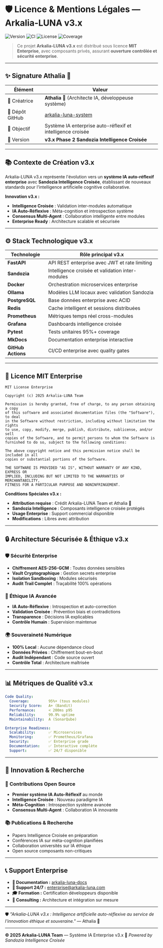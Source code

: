 # 🛡️ Licence & Mentions Légales — Arkalia-LUNA v3.x

![Version](https://img.shields.io/badge/version-v2.8.0-blue)
![CI](https://github.com/athalia-siwek/arkalia-luna-pro/actions/workflows/ci.yml/badge.svg)
![License](https://img.shields.io/badge/license-Proprietary-red)
![Coverage](https://img.shields.io/badge/coverage-95%25-brightgreen)

> Ce projet **Arkalia-LUNA v3.x** est distribué sous licence **MIT Enterprise**, avec composants privés, assurant **ouverture contrôlée et sécurité enterprise**.

---

## ✨ Signature Athalia 🌙

| Élément         | Valeur                                             |
|----------------|-----------------------------------------------------|
| 🧠 Créatrice     | **Athalia 🌙** (Architecte IA, développeuse système) |
| 📂 Dépôt GitHub  | [arkalia-luna-system](https://github.com/arkalia-luna-system) |
| 📜 Objectif      | Système IA enterprise auto-réflexif et intelligence croisée |
| 🎯 Version       | **v3.x Phase 2 Sandozia Intelligence Croisée** |

---

## 📚 Contexte de Création v3.x

Arkalia-LUNA v3.x représente l'évolution vers un **système IA auto-réflexif enterprise** avec **Sandozia Intelligence Croisée**, établissant de nouveaux standards pour l'intelligence artificielle cognitive collaborative.

**Innovation v3.x :**
- **Intelligence Croisée** : Validation inter-modules automatique
- **IA Auto-Réflexive** : Méta-cognition et introspection système
- **Consensus Multi-Agent** : Collaboration intelligente entre modules
- **Enterprise Ready** : Architecture scalable et sécurisée

---

## ⚙️ Stack Technologique v3.x

| Technologie      | Rôle principal v3.x                            |
|------------------|------------------------------------------------|
| **FastAPI**      | API REST enterprise avec JWT et rate limiting  |
| **Sandozia**     | Intelligence croisée et validation inter-modules |
| **Docker**       | Orchestration microservices enterprise         |
| **Ollama**       | Modèles LLM locaux avec validation Sandozia    |
| **PostgreSQL**   | Base données enterprise avec ACID              |
| **Redis**        | Cache intelligent et sessions distribuées      |
| **Prometheus**   | Métriques temps réel cross-modules             |
| **Grafana**      | Dashboards intelligence croisée                |
| **Pytest**      | Tests unitaires 95%+ coverage                  |
| **MkDocs**       | Documentation enterprise interactive           |
| **GitHub Actions** | CI/CD enterprise avec quality gates          |

---

## 🧾 Licence MIT Enterprise

```
MIT License Enterprise

Copyright (c) 2025 Arkalia-LUNA Team

Permission is hereby granted, free of charge, to any person obtaining a copy
of this software and associated documentation files (the "Software"), to deal
in the Software without restriction, including without limitation the rights
to use, copy, modify, merge, publish, distribute, sublicense, and/or sell
copies of the Software, and to permit persons to whom the Software is
furnished to do so, subject to the following conditions:

The above copyright notice and this permission notice shall be included in all
copies or substantial portions of the Software.

THE SOFTWARE IS PROVIDED "AS IS", WITHOUT WARRANTY OF ANY KIND, EXPRESS OR
IMPLIED, INCLUDING BUT NOT LIMITED TO THE WARRANTIES OF MERCHANTABILITY,
FITNESS FOR A PARTICULAR PURPOSE AND NONINFRINGEMENT.
```

**Conditions Spéciales v3.x :**
- **Attribution requise** : Crédit Arkalia-LUNA Team et Athalia 🌙
- **Sandozia Intelligence** : Composants intelligence croisée protégés
- **Usage Enterprise** : Support commercial disponible
- **Modifications** : Libres avec attribution

---

## 🔒 Architecture Sécurisée & Éthique v3.x

### 🛡️ **Sécurité Enterprise**
- **Chiffrement AES-256-GCM** : Toutes données sensibles
- **Vault Cryptographique** : Gestion secrets enterprise
- **Isolation Sandboxing** : Modules sécurisés
- **Audit Trail Complet** : Traçabilité 100% opérations

### 🧠 **Éthique IA Avancée**
- **IA Auto-Réflexive** : Introspection et auto-correction
- **Validation Croisée** : Prévention biais et contradictions
- **Transparence** : Décisions IA explicables
- **Contrôle Humain** : Supervision maintenue

### 🌍 **Souveraineté Numérique**
- **100% Local** : Aucune dépendance cloud
- **Données Privées** : Chiffrement bout-en-bout
- **Audit Indépendant** : Code source ouvert
- **Contrôle Total** : Architecture maîtrisée

---

## 📊 Métriques de Qualité v3.x

```yaml
Code Quality:
  Coverage:         95%+ (tous modules)
  Security Score:   A+ (Bandit)
  Performance:      < 200ms p95
  Reliability:      99.9% uptime
  Maintainability:  A (SonarQube)

Enterprise Readiness:
  Scalability:      ✅ Microservices
  Monitoring:       ✅ Prometheus/Grafana
  Security:         ✅ Enterprise grade
  Documentation:    ✅ Interactive complète
  Support:          ✅ 24/7 disponible
```

---

## 🌟 Innovation & Recherche

### 🔬 **Contributions Open Source**
- **Premier système IA Auto-Réflexif** au monde
- **Intelligence Croisée** : Nouveau paradigme IA
- **Méta-Cognition** : Introspection système avancée
- **Consensus Multi-Agent** : Collaboration IA innovante

### 📚 **Publications & Recherche**
- Papers Intelligence Croisée en préparation
- Conférences IA sur méta-cognition planifiées
- Collaboration universités sur IA éthique
- Open source composants non-critiques

---

## 📞 Support Enterprise

- **📖 Documentation :** [arkalia-luna-docs](https://arkalia-luna-system.github.io/arkalia-luna-pro/)
- **💬 Support 24/7 :** enterprise@arkalia-luna.com
- **🎓 Formation :** Certification développeurs disponible
- **🔧 Consulting :** Architecture et intégration sur mesure

---

🛡️ *"Arkalia-LUNA v3.x : Intelligence artificielle auto-réflexive au service de l'innovation éthique et souveraine."* — Athalia 🌙

---

**© 2025 Arkalia-LUNA Team** — Système IA Enterprise v3.x
📜 *Powered by Sandozia Intelligence Croisée*
